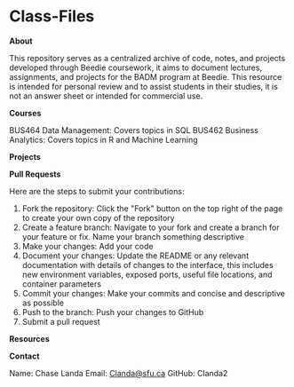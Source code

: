 # Class-Files 

**About**

This repository serves as a centralized archive of code, notes, and projects developed through Beedie coursework, it aims to document lectures, assignments, and projects for the BADM program at Beedie. This resource is intended for personal review and to assist students in their studies, it is not an answer sheet or intended for commercial use. 

**Courses** 

BUS464 Data Management: Covers topics in SQL 
BUS462 Business Analytics: Covers topics in R and Machine Learning 

**Projects**

**Pull Requests** 

Here are the steps to submit your contributions: 

1) Fork the repository: Click the "Fork" button on the top right of the page to create your own copy of the repository
2) Create a feature branch: Navigate to your fork and create a branch for your feature or fix. Name your branch something descriptive
3) Make your changes: Add your code
4) Document your changes: Update the README or any relevant documentation with details of changes to the interface, this includes new environment variables, exposed ports, useful file locations, and container parameters
5) Commit your changes: Make your commits and concise and descriptive as possible
6) Push to the branch: Push your changes to GitHub
7) Submit a pull request

**Resources** 


**Contact** 

Name: Chase Landa 
Email: Clanda@sfu.ca
GitHub: Clanda2 


